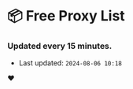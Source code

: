 # :package: Free Proxy List
### Updated every 15 minutes.

- Last updated: `2024-08-06 10:18`

:heart:
